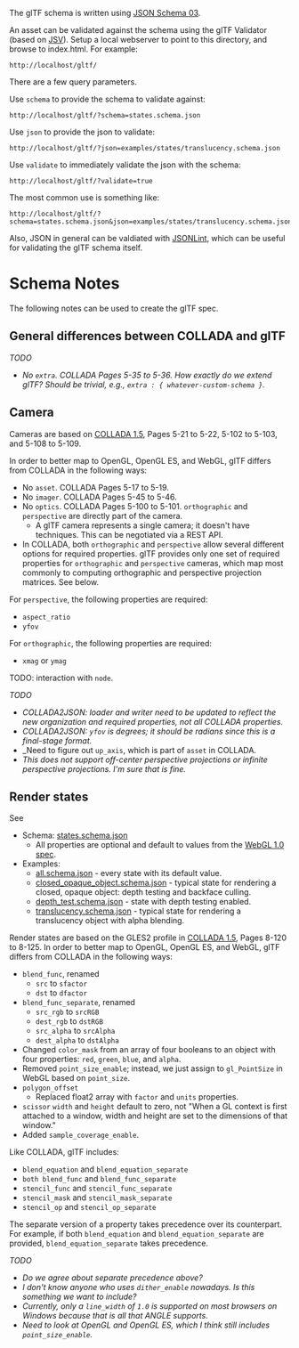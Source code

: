 The glTF schema is written using [JSON Schema 03](http://tools.ietf.org/html/draft-zyp-json-schema-03).

An asset can be validated against the schema using the glTF Validator (based on [JSV](https://github.com/garycourt/JSV)).  Setup a local webserver to point to this directory, and browse to index.html.  For example:
```
http://localhost/gltf/
```

There are a few query parameters.

Use `schema` to provide the schema to validate against:
```
http://localhost/gltf/?schema=states.schema.json
```

Use `json` to provide the json to validate:
```
http://localhost/gltf/?json=examples/states/translucency.schema.json
```

Use `validate` to immediately validate the json with the schema:
```
http://localhost/gltf/?validate=true
```

The most common use is something like:
```
http://localhost/gltf/?schema=states.schema.json&json=examples/states/translucency.schema.json&validate=true
```

Also, JSON in general can be valdiated with [JSONLint](http://jsonlint.com/), which can be useful for validating the glTF schema itself.

# Schema Notes

The following notes can be used to create the glTF spec.

## General differences between COLLADA and glTF

_TODO_
* _No `extra`.  COLLADA Pages 5-35 to 5-36.  How exactly do we extend glTF?  Should be trivial, e.g., `extra : { whatever-custom-schema }`._

## Camera

Cameras are based on [COLLADA 1.5](http://www.khronos.org/files/collada_spec_1_5.pdf), Pages 5-21 to 5-22, 5-102 to 5-103, and 5-108 to 5-109.

In order to better map to OpenGL, OpenGL ES, and WebGL, glTF differs from COLLADA in the following ways:

* No `asset`.  COLLADA Pages 5-17 to 5-19.
* No `imager`.  COLLADA Pages 5-45 to 5-46.
* No `optics`.  COLLADA Pages 5-100 to 5-101.  `orthographic` and `perspective` are directly part of the camera.
   * A glTF camera represents a single camera; it doesn't have techniques.  This can be negotiated via a REST API.
* In COLLADA, both `orthographic` and `perspective` allow several different options for required properties.  glTF provides only one set of required properties for `orthographic` and `perspective` cameras, which map most commonly to computing orthographic and perspective projection matrices.  See below.
   
For `perspective`, the following properties are required:
* `aspect_ratio`
* `yfov`

For `orthographic`, the following properties are required:
* `xmag` or `ymag`

TODO: interaction with `node`.

_TODO_
* _COLLADA2JSON: loader and writer need to be updated to reflect the new organization and required properties, not all COLLADA properties._
* _COLLADA2JSON: `yfov` is degrees; it should be radians since this is a final-stage format._
* _Need to figure out `up_axis`, which is part of `asset` in COLLADA.
* _This does not support off-center perspective projections or infinite perspective projections.  I'm sure that is fine._

## Render states

See
   * Schema: [states.schema.json](states.schema.json)
      * All properties are optional and default to values from the [WebGL 1.0 spec](https://www.khronos.org/registry/webgl/specs/1.0/).
   * Examples:
      * [all.schema.json](examples/states/all.schema.json) - every state with its default value.
      * [closed_opaque_object.schema.json](examples/states/closed_opaque_object.schema.json) - typical state for rendering a closed, opaque object: depth testing and backface culling.
      * [depth_test.schema.json](examples/states/depth_test.schema.json) - state with depth testing enabled.
      * [translucency.schema.json](examples/states/translucency.schema.json) - typical state for rendering a translucency object with alpha blending.

Render states are based on the GLES2 profile in [COLLADA 1.5](http://www.khronos.org/files/collada_spec_1_5.pdf), Pages 8-120 to 8-125.  In order to better map to OpenGL, OpenGL ES, and WebGL, glTF differs from COLLADA in the following ways:

* `blend_func`, renamed
   * `src` to `sfactor`
   * `dst` to `dfactor`
* `blend_func_separate`, renamed
   * `src_rgb` to `srcRGB`
   * `dest_rgb` to `dstRGB`
   * `src_alpha` to `srcAlpha`
   * `dest_alpha` to `dstAlpha`
* Changed `color_mask` from an array of four booleans to an object with four properties: `red`, `green`, `blue`, and `alpha`.
* Removed `point_size_enable`; instead, we just assign to `gl_PointSize` in WebGL based on `point_size`.
* `polygon_offset`
   * Replaced float2 array with `factor` and `units` properties.
* `scissor` `width` and `height` default to zero, not "When a GL context is first attached to a window, width and height are set to the dimensions of that window."
* Added `sample_coverage_enable`.

Like COLLADA, glTF includes:
* `blend_equation` and `blend_equation_separate`
* `both blend_func` and `blend_func_separate`
* `stencil_func` and `stencil_func_separate`
* `stencil_mask` and `stencil_mask_separate`
* `stencil_op` and `stencil_op_separate`

The separate version of a property takes precedence over its counterpart.  For example, if both `blend_equation` and `blend_equation_separate` are provided, `blend_equation_separate` takes precedence.
   
_TODO_
   * _Do we agree about separate precedence above?_
   * _I don't know anyone who uses `dither_enable` nowadays.  Is this something we want to include?_
   * _Currently, only a `line_width` of `1.0` is supported on most browsers on Windows because that is all that ANGLE supports._
   * _Need to look at OpenGL and OpenGL ES, which I think still includes `point_size_enable`._
